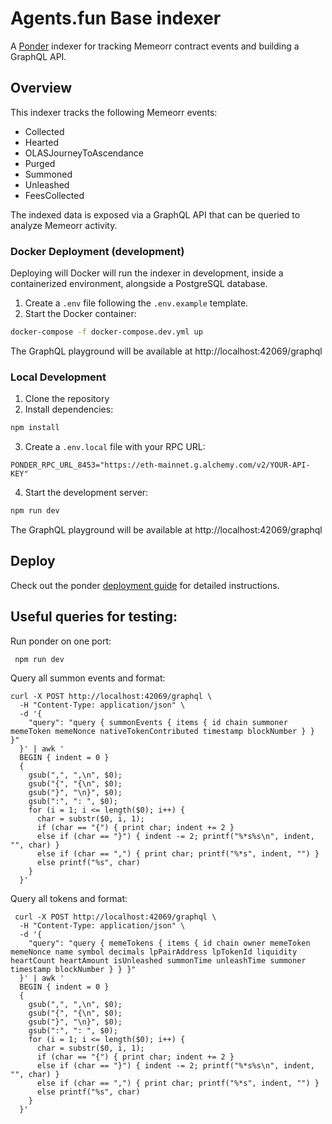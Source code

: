 # Agents.fun Base indexer

A [Ponder](https://ponder.sh) indexer for tracking Memeorr contract events and building a GraphQL API.

## Overview

This indexer tracks the following Memeorr events:
- Collected
- Hearted  
- OLASJourneyToAscendance
- Purged
- Summoned
- Unleashed
- FeesCollected

The indexed data is exposed via a GraphQL API that can be queried to analyze Memeorr activity.

### Docker Deployment (development)

Deploying will Docker will run the indexer in development, inside a containerized environment, alongside a PostgreSQL database.

1. Create a `.env` file following the `.env.example` template.
2. Start the Docker container:

```bash
docker-compose -f docker-compose.dev.yml up
```

The GraphQL playground will be available at http://localhost:42069/graphql

### Local Development

1. Clone the repository
2. Install dependencies:
```bash
npm install
```

3. Create a `.env.local` file with your RPC URL:
```
PONDER_RPC_URL_8453="https://eth-mainnet.g.alchemy.com/v2/YOUR-API-KEY"
```

4. Start the development server:
```bash
npm run dev
```

The GraphQL playground will be available at http://localhost:42069/graphql

## Deploy

Check out the ponder [deployment guide](https://ponder.sh/docs/production/deploy) for detailed instructions.


## Useful queries for testing:

Run ponder on one port:

```
 npm run dev
```

Query all summon events and format:

```
curl -X POST http://localhost:42069/graphql \
  -H "Content-Type: application/json" \
  -d '{
    "query": "query { summonEvents { items { id chain summoner memeToken memeNonce nativeTokenContributed timestamp blockNumber } } }"
  }' | awk '
  BEGIN { indent = 0 }
  {
    gsub(",", ",\n", $0);
    gsub("{", "{\n", $0);
    gsub("}", "\n}", $0);
    gsub(":", ": ", $0);
    for (i = 1; i <= length($0); i++) {
      char = substr($0, i, 1);
      if (char == "{") { print char; indent += 2 }
      else if (char == "}") { indent -= 2; printf("%*s%s\n", indent, "", char) }
      else if (char == ",") { print char; printf("%*s", indent, "") }
      else printf("%s", char)
    }
  }'
```

Query all tokens and format:

```
 curl -X POST http://localhost:42069/graphql \
  -H "Content-Type: application/json" \
  -d '{
    "query": "query { memeTokens { items { id chain owner memeToken memeNonce name symbol decimals lpPairAddress lpTokenId liquidity heartCount heartAmount isUnleashed summonTime unleashTime summoner timestamp blockNumber } } }"
  }' | awk '
  BEGIN { indent = 0 }
  {
    gsub(",", ",\n", $0);
    gsub("{", "{\n", $0);
    gsub("}", "\n}", $0);
    gsub(":", ": ", $0);
    for (i = 1; i <= length($0); i++) {
      char = substr($0, i, 1);
      if (char == "{") { print char; indent += 2 }
      else if (char == "}") { indent -= 2; printf("%*s%s\n", indent, "", char) }
      else if (char == ",") { print char; printf("%*s", indent, "") }
      else printf("%s", char)
    }
  }'
```
